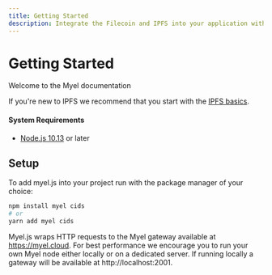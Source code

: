 ```yaml
---
title: Getting Started
description: Integrate the Filecoin and IPFS into your application with the Myel CDN.
---
```


# Getting Started

Welcome to the Myel documentation

If you're new to IPFS we recommend that you start with the [IPFS basics](https://docs.ipfs.io/concepts/what-is-ipfs/).

#### System Requirements

- [Node.js 10.13](https://nodejs.org) or later

## Setup

To add myel.js into your project run with the package manager of your choice:

```bash
npm install myel cids
# or
yarn add myel cids
```

Myel.js wraps HTTP requests to the Myel gateway available at https://myel.cloud. For best performance we encourage you to run your own Myel node either locally or on a dedicated server. If running locally a gateway will be available at http://localhost:2001.



